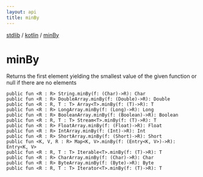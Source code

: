 ```yaml
---
layout: api
title: minBy
---
```

[stdlib](../index.html) / [kotlin](index.html) / [minBy](minBy.html)

# minBy
Returns the first element yielding the smallest value of the given function or null if there are no elements
```
public fun <R : R> String.minBy(f: (Char)->R): Char
public fun <R : R> DoubleArray.minBy(f: (Double)->R): Double
public fun <R : R, T : T> Array<T>.minBy(f: (T)->R): T
public fun <R : R> LongArray.minBy(f: (Long)->R): Long
public fun <R : R> BooleanArray.minBy(f: (Boolean)->R): Boolean
public fun <R : R, T : T> Stream<T>.minBy(f: (T)->R): T
public fun <R : R> FloatArray.minBy(f: (Float)->R): Float
public fun <R : R> IntArray.minBy(f: (Int)->R): Int
public fun <R : R> ShortArray.minBy(f: (Short)->R): Short
public fun <K, V, R : R> Map<K, V>.minBy(f: (Entry<K, V>)->R): Entry<K, V>
public fun <R : R, T : T> Iterable<T>.minBy(f: (T)->R): T
public fun <R : R> CharArray.minBy(f: (Char)->R): Char
public fun <R : R> ByteArray.minBy(f: (Byte)->R): Byte
public fun <R : R, T : T> Iterator<T>.minBy(f: (T)->R): T
```
